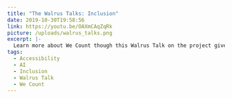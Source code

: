 ```yaml
---
title: "The Walrus Talks: Inclusion"
date: 2019-10-30T19:58:56
link: https://youtu.be/OAXmCAqZqRk
picture: /uploads/walrus_talks.png
excerpt: |-
  Learn more about We Count though this Walrus Talk on the project given by Jutta Treviranus.
tags:
  - Accessibility
  - AI
  - Inclusion
  - Walrus Talk
  - We Count
---
```

